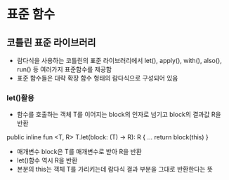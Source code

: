 # 표준 함수 

## 코틀린 표준 라이브러리 
 * 람다식을 사용하는 코틀린의 표준 라이브러리에서 let(), apply(), with(), also(), run() 등 여러가지 표준함수를 제공함
 * 표준 함수들은 대략 확장 함수 형태의 람다식으로 구성되어 있음
 
### let()활용
 * 함수를 호출하는 객체 T를 이어지는 block의 인자로 넘기고 block의 결과값 R을 반환
 
public inline fun <T, R> T.let(block: (T) -> R): R { ... return block(this) }
 * 매개변수 block은 T를 매개변수로 받아 R을 반환
 * let()함수 역시 R을 반환
 * 본분의 this는 객체 T를 가리키는데 람다식 결과 부분을 그대로 반환한다는 뜻
